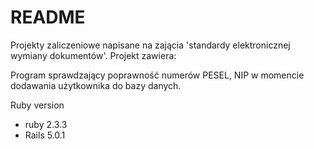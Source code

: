 # README

Projekty zaliczeniowe napisane na zającia 'standardy elektronicznej wymiany dokumentów'. Projekt zawiera:

Program sprawdzający poprawność numerów PESEL, NIP w momencie dodawania użytkownika do bazy danych.

Ruby version

* ruby 2.3.3
* Rails 5.0.1
